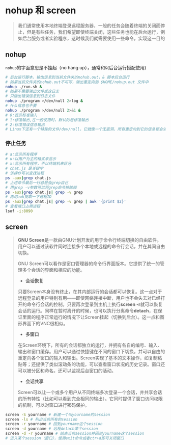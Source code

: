 # nohup 和 screen

> ​		我们通常使用本地终端登录远程服务器，一般的任务会随着终端的关闭而停止，但是有些任务，我们希望即使终端关闭，这些任务也能在后台运行，例如后台服务或者实验程序，这时候我们就需要使用一些命令，实现这一目的

## nohup

`nohup`的字面意思是不挂起（no hang up），通常和`&`(后台运行搭配使用)

```bash
# 后台运行脚本，输出信息到当前文件夹的nohub.out，& 脚本后台运行
# 如果当前文件夹的nohub.out不可写，输出重定向到 $HOME/nohup.out 文件中
nohup ./run.sh &
# 如果不需要输出文件或这日志
# 只输出错误信息到日志文件
nohup ./program >/dev/null 2>log &
# 什么信息也不要
nohup ./program >/dev/null 2>&1 &
# 0:表示标准输入
# 1:标准输出,在一般使用时，默认的是标准输出
# 2:标准错误信息输出
# Linux下还有一个特殊的文件/dev/null，它就像一个无底洞，所有重定向到它的信息都会消失得无影无踪
```

### 停止任务

```bash
# a:显示所有程序 
# u:以用户为主的格式来显示 
# x:显示所有程序，不以终端机来区分
# chat.js 是关键字
# 该操作可以查找进程
ps -aux|grep chat.js
# 上述命令最后一行总是会grep自己
# 用grep -v参数可以将grep命令排除掉
ps -aux|grep chat.js| grep -v grep
# 再用awk提取一下进程ID　
ps -aux|grep chat.js| grep -v grep | awk '{print $2}'
# 查看端口占用进程
lsof -i:8090
```

## screen

> **GNU Screen**是一款由GNU计划开发的用于命令行终端切换的自由软件。用户可以通过该软件同时连接多个本地或远程的命令行会话，并在其间自由切换。
>
> GNU Screen可以看作是窗口管理器的命令行界面版本。它提供了统一的管理多个会话的界面和相应的功能。
>
> - **会话恢复**
>
> 只要Screen本身没有终止，在其内部运行的会话都可以恢复。这一点对于远程登录的用户特别有用——即使网络连接中断，用户也不会失去对已经打开的命令行会话的控制。只要再次登录到主机上执行**screen -r**就可以恢复会话的运行。同样在暂时离开的时候，也可以执行分离命令**detach**，在保证里面的程序正常运行的情况下让Screen挂起（切换到后台）。这一点和图形界面下的VNC很相似。
>
> - **多窗口**
>
> 在Screen环境下，所有的会话都独立的运行，并拥有各自的编号、输入、输出和窗口缓存。用户可以通过快捷键在不同的窗口下切换，并可以自由的重定向各个窗口的输入和输出。Screen实现了基本的文本操作，如复制粘贴等；还提供了类似滚动条的功能，可以查看窗口状况的历史记录。窗口还可以被分区和命名，还可以监视后台窗口的活动。
>
> - **会话共享**
>
> Screen可以让一个或多个用户从不同终端多次登录一个会话，并共享会话的所有特性（比如可以看到完全相同的输出）。它同时提供了窗口访问权限的机制，可以对窗口进行密码保护。

```bash
screen -S yourname # 新建一个叫yourname的session
screen -ls # 列出当前所有的session
screen -r yourname # 回到yourname这个session
screen -d yourname # 远程detach某个session
screen -d -r yourname # 结束当前session并回到yourname这个session
# 进入某个session（窗口），使用exit命令或者ctr+d即可关闭窗口
```
